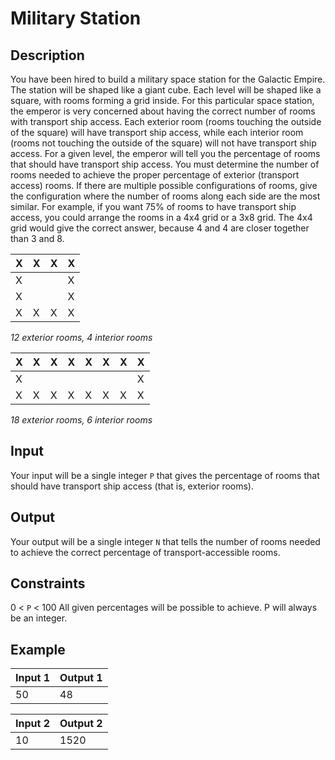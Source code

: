 # Military Station
## Description
You have been hired to build a military space station for the Galactic Empire. The station will be shaped like a giant cube. Each level will be shaped like a square, with rooms forming a grid inside. For this particular space station, the emperor is very concerned about having the correct number of rooms with transport ship access. Each exterior room (rooms touching the outside of the square) will have transport ship access, while each interior room (rooms not touching the outside of the square) will not have transport ship access. For a given level, the emperor will tell you the percentage of rooms that should have transport ship access. You must determine the number of rooms needed to achieve the proper percentage of exterior (transport access) rooms. If there are multiple possible configurations of rooms, give the configuration where the number of rooms along each side are the most similar.
For example, if you want 75% of rooms to have transport ship access, you could arrange the rooms in a 4x4 grid or a 3x8 grid. The 4x4 grid would give the correct answer, because 4 and 4 are closer together than 3 and 8.

| X | X | X | X |
| - | - | - | - |
| X |   |   | X |
| X |   |   | X |
| X | X | X | X |

*12 exterior rooms, 4 interior rooms*

| X | X | X | X | X | X | X | X |
| - | - | - | - | - | - | - | - |
| X |   |   |   |   |   |   | X |
| X | X | X | X | X | X | X | X |

*18 exterior rooms, 6 interior rooms*

## Input
Your input will be a single integer `P` that gives the percentage of rooms that should have transport ship access (that is, exterior rooms).

## Output
Your output will be a single integer `N` that tells the number of rooms needed to achieve the correct percentage of transport-accessible rooms.

## Constraints
0 < `P` < 100
All given percentages will be possible to achieve. P will always be an integer.

## Example

| Input 1	|	Output 1 |
| --- | ---|
| 50	|	48 |

| Input 2	|	Output 2 | 
| --- | --- |
| 10	|	1520 |
